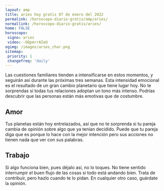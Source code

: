```yaml
---
layout: amp
title: aries hoy gratis 07 de enero del 2022 
permalink: /horoscopo-diario-gratis/amp/aries/
normallink: /horoscopo-diario-gratis/aries/
home: FALSE
horoscopo:
 signo: aries
 video: -DQpmrrAIeU
ogimg: /images/aries_char.png
sitemap:
 priority: 1
 changefreq: 'daily'
---
```



Las cuestiones familiares tienden a intensificarse en estos momentos, y seguirán así durante las próximas tres semanas. Esta intensidad emocional es el resultado de un gran cambio planetario que tiene lugar hoy. No te sorprendas si todas tus relaciones adoptan un tono más intenso. Podrías descubrir que las personas están más emotivas que de costumbre.

## Amor

Tus planetas están hoy entrelazados, así que no te sorprenda si tu pareja cambia de opinión sobre algo que ya tenían decidido. Puede que tu pareja diga que es porque lo hace con la mejor intención pero sus acciones no tienen nada que ver con sus palabras.

## Trabajo

Si algo funciona bien, pues déjalo así, no lo toques. No tiene sentido interrumpir el buen flujo de las cosas si todo está andando bien. Trata de contribuir, pero hazlo cuando te lo pidan. En cualquier otro caso, guárdate la opinión.